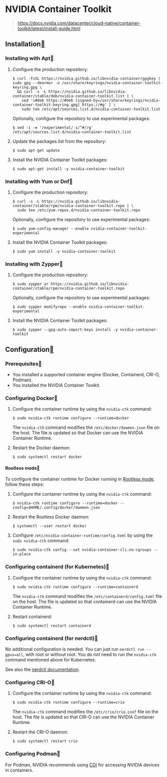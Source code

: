 # NVIDIA Container Toolkit



> https://docs.nvidia.com/datacenter/cloud-native/container-toolkit/latest/install-guide.html



## Installation[](https://docs.nvidia.com/datacenter/cloud-native/container-toolkit/latest/install-guide.html#installation)

### Installing with Apt[](https://docs.nvidia.com/datacenter/cloud-native/container-toolkit/latest/install-guide.html#installing-with-apt)

1. Configure the production repository:

   ```
   $ curl -fsSL https://nvidia.github.io/libnvidia-container/gpgkey | sudo gpg --dearmor -o /usr/share/keyrings/nvidia-container-toolkit-keyring.gpg \
     && curl -s -L https://nvidia.github.io/libnvidia-container/stable/deb/nvidia-container-toolkit.list | \
       sed 's#deb https://#deb [signed-by=/usr/share/keyrings/nvidia-container-toolkit-keyring.gpg] https://#g' | \
       sudo tee /etc/apt/sources.list.d/nvidia-container-toolkit.list
   ```

   

   Optionally, configure the repository to use experimental packages:

   ```
   $ sed -i -e '/experimental/ s/^#//g' /etc/apt/sources.list.d/nvidia-container-toolkit.list
   ```

   

2. Update the packages list from the repository:

   ```
   $ sudo apt-get update
   ```

   

3. Install the NVIDIA Container Toolkit packages:

   ```
   $ sudo apt-get install -y nvidia-container-toolkit
   ```

   

### Installing with Yum or Dnf[](https://docs.nvidia.com/datacenter/cloud-native/container-toolkit/latest/install-guide.html#installing-with-yum-or-dnf)

1. Configure the production repository:

   ```
   $ curl -s -L https://nvidia.github.io/libnvidia-container/stable/rpm/nvidia-container-toolkit.repo | \
     sudo tee /etc/yum.repos.d/nvidia-container-toolkit.repo
   ```

   

   Optionally, configure the repository to use experimental packages:

   ```
   $ sudo yum-config-manager --enable nvidia-container-toolkit-experimental
   ```

   

2. Install the NVIDIA Container Toolkit packages:

   ```
   $ sudo yum install -y nvidia-container-toolkit
   ```

   

### Installing with Zypper[](https://docs.nvidia.com/datacenter/cloud-native/container-toolkit/latest/install-guide.html#installing-with-zypper)

1. Configure the production repository:

   ```
   $ sudo zypper ar https://nvidia.github.io/libnvidia-container/stable/rpm/nvidia-container-toolkit.repo
   ```

   

   Optionally, configure the repository to use experimental packages:

   ```
   $ sudo zypper modifyrepo --enable nvidia-container-toolkit-experimental
   ```

   

2. Install the NVIDIA Container Toolkit packages:

   ```
   $ sudo zypper --gpg-auto-import-keys install -y nvidia-container-toolkit
   ```

   

## Configuration[](https://docs.nvidia.com/datacenter/cloud-native/container-toolkit/latest/install-guide.html#configuration)

### Prerequisites[](https://docs.nvidia.com/datacenter/cloud-native/container-toolkit/latest/install-guide.html#prerequisites)

- You installed a supported container engine (Docker, Containerd, CRI-O, Podman).
- You installed the NVIDIA Container Toolkit.



### Configuring Docker[](https://docs.nvidia.com/datacenter/cloud-native/container-toolkit/latest/install-guide.html#configuring-docker)

1. Configure the container runtime by using the `nvidia-ctk` command:

   ```
   $ sudo nvidia-ctk runtime configure --runtime=docker
   ```

   

   The `nvidia-ctk` command modifies the `/etc/docker/daemon.json` file on the host. The file is updated so that Docker can use the NVIDIA Container Runtime.

2. Restart the Docker daemon:

   ```
   $ sudo systemctl restart docker
   ```

   

#### Rootless mode[](https://docs.nvidia.com/datacenter/cloud-native/container-toolkit/latest/install-guide.html#rootless-mode)

To configure the container runtime for Docker running in [Rootless mode](https://docs.docker.com/engine/security/rootless/), follow these steps:

1. Configure the container runtime by using the `nvidia-ctk` command:

   ```
   $ nvidia-ctk runtime configure --runtime=docker --config=$HOME/.config/docker/daemon.json
   ```

   

2. Restart the Rootless Docker daemon:

   ```
   $ systemctl --user restart docker
   ```

   

3. Configure `/etc/nvidia-container-runtime/config.toml` by using the `sudo nvidia-ctk` command:

   ```
   $ sudo nvidia-ctk config --set nvidia-container-cli.no-cgroups --in-place
   ```

   

### Configuring containerd (for Kubernetes)[](https://docs.nvidia.com/datacenter/cloud-native/container-toolkit/latest/install-guide.html#configuring-containerd-for-kubernetes)

1. Configure the container runtime by using the `nvidia-ctk` command:

   ```
   $ sudo nvidia-ctk runtime configure --runtime=containerd
   ```

   

   The `nvidia-ctk` command modifies the `/etc/containerd/config.toml` file on the host. The file is updated so that containerd can use the NVIDIA Container Runtime.

2. Restart containerd:

   ```
   $ sudo systemctl restart containerd
   ```

   

### Configuring containerd (for nerdctl)[](https://docs.nvidia.com/datacenter/cloud-native/container-toolkit/latest/install-guide.html#configuring-containerd-for-nerdctl)

No additional configuration is needed. You can just run `nerdctl run --gpus=all`, with root or without root. You do not need to run the `nvidia-ctk` command mentioned above for Kubernetes.

See also the [nerdctl documentation](https://github.com/containerd/nerdctl/blob/main/docs/gpu.md).

### Configuring CRI-O[](https://docs.nvidia.com/datacenter/cloud-native/container-toolkit/latest/install-guide.html#configuring-cri-o)

1. Configure the container runtime by using the `nvidia-ctk` command:

   ```
   $ sudo nvidia-ctk runtime configure --runtime=crio
   ```

   

   The `nvidia-ctk` command modifies the `/etc/crio/crio.conf` file on the host. The file is updated so that CRI-O can use the NVIDIA Container Runtime.

2. Restart the CRI-O daemon:

   ```
   $ sudo systemctl restart crio
   ```

   

### Configuring Podman[](https://docs.nvidia.com/datacenter/cloud-native/container-toolkit/latest/install-guide.html#configuring-podman)

For Podman, NVIDIA recommends using [CDI](https://docs.nvidia.com/datacenter/cloud-native/container-toolkit/latest/cdi-support.html) for accessing NVIDIA devices in containers.






